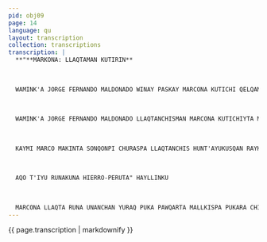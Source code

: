 ```yaml
---
pid: obj09
page: 14
language: qu
layout: transcription
collection: transcriptions
transcription: |
  **"**MARKONA: LLAQTAMAN KUTIRIN**
  
  
  
  WAMINK'A JORGE FERNANDO MALDONADO WINAY PASKAY MARCONA KUTICHI QELQAMANTA.
  
  
  
  WAMINK'A JORGE FERNANDO MALDONADO LLAQTANCHISMAN MARCONA KUTICHIYTA MAST'ARIN TEQSIMUYUMAN.
  
  
  
  KAYMI MARCO MAKINTA SONQONPI CHURASPA LLAQTANCHIS HUNT'AYUKUSQAN RAYKU.
  
  
  
  AQO T'IYU RUNAKUNA HIERRO-PERUTA" HAYLLINKU
  
  
  
  MARCONA LLAQTA RUNA UNANCHAN YURAQ PUKA PAWQARTA MALLKISPA PUKARA CHIMPAPI. WAMINK'A FERNANDEZ MALDONADOTA SAMINCHASPA"
---
```


{{ page.transcription | markdownify }}
